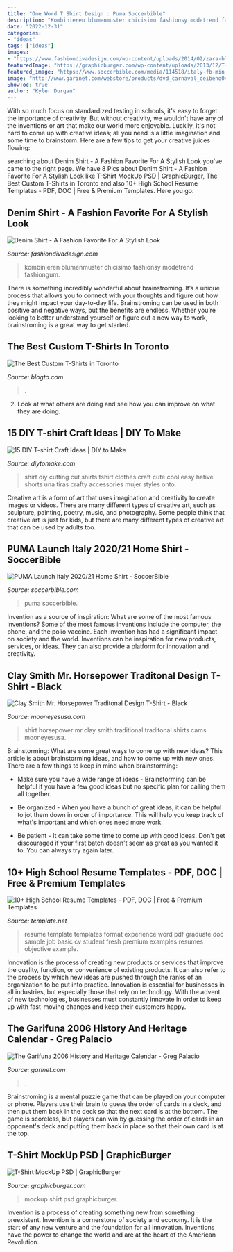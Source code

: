 ```yaml
---
title: "One Word T Shirt Design : Puma Soccerbible"
description: "Kombinieren blumenmuster chicisimo fashionsy modetrend fashiongum"
date: "2022-12-31"
categories:
- "ideas"
tags: ["ideas"]
images:
- "https://www.fashiondivadesign.com/wp-content/uploads/2014/02/zara-blazers-jeans-rojo-venecianolook-main-single.jpg"
featuredImage: "https://graphicburger.com/wp-content/uploads/2013/12/T-Shirt-MockUp-PSD-600-v2.jpg"
featured_image: "https://www.soccerbible.com/media/114518/italy-fb-min.jpg"
image: "http://www.garinet.com/webstore/products/dvd_carnaval_ceibeno04_mario_rod.jpg"
ShowToc: true
author: "Kyler Durgan"
---
```



With so much focus on standardized testing in schools, it's easy to forget the importance of creativity. But without creativity, we wouldn't have any of the inventions or art that make our world more enjoyable. Luckily, it's not hard to come up with creative ideas; all you need is a little imagination and some time to brainstorm. Here are a few tips to get your creative juices flowing:

	

		
searching about Denim Shirt - A Fashion Favorite For A Stylish Look you've came to the right page. We have 8 Pics about Denim Shirt - A Fashion Favorite For A Stylish Look like T-Shirt MockUp PSD | GraphicBurger, The Best Custom T-Shirts in Toronto and also 10+ High School Resume Templates - PDF, DOC | Free &amp; Premium Templates. Here you go:
		
    
## Denim Shirt - A Fashion Favorite For A Stylish Look

<img loading=lazy src="https://www.fashiondivadesign.com/wp-content/uploads/2014/02/zara-blazers-jeans-rojo-venecianolook-main-single.jpg" onerror="this.onerror=null;this.src='https://tse3.mm.bing.net/th?id=OIP.dhsHgeLHOiCZG4QJOzjdKgHaK3&amp;pid=15.1';" alt="Denim Shirt - A Fashion Favorite For A Stylish Look">

_Source: fashiondivadesign.com_

>kombinieren blumenmuster chicisimo fashionsy modetrend fashiongum. 

	

There is something incredibly wonderful about brainstroming. It’s a unique process that allows you to connect with your thoughts and figure out how they might impact your day-to-day life. Brainstroming can be used in both positive and negative ways, but the benefits are endless. Whether you’re looking to better understand yourself or figure out a new way to work, brainstroming is a great way to get started.

    
## The Best Custom T-Shirts In Toronto

<img loading=lazy src="https://media.blogto.com/articles/2018526-tshirts-toronto.jpg?w=1200&amp;cmd=resize_then_crop&amp;height=630&amp;quality=70" onerror="this.onerror=null;this.src='https://tse1.mm.bing.net/th?id=OIP.xYnqEC1XIUDPpkDBn8GouwHaD4&amp;pid=15.1';" alt="The Best Custom T-Shirts in Toronto">

_Source: blogto.com_

>. 

	

2. Look at what others are doing and see how you can improve on what they are doing. 

    
## 15 DIY T-shirt Craft Ideas | DIY To Make

<img loading=lazy src="http://www.diytomake.com/wp-content/uploads/2018/07/DIY-Tshirt-Cut.jpg" onerror="this.onerror=null;this.src='https://tse3.mm.bing.net/th?id=OIP.0pRDoGHyxSplZtpEeJkiJwHaLH&amp;pid=15.1';" alt="15 DIY T-shirt Craft Ideas | DIY to Make">

_Source: diytomake.com_

>shirt diy cutting cut shirts tshirt clothes craft cute cool easy hative shorts una tiras crafty accessories mujer styles onto. 

	

Creative art is a form of art that uses imagination and creativity to create images or videos. There are many different types of creative art, such as sculpture, painting, poetry, music, and photography. Some people think that creative art is just for kids, but there are many different types of creative art that can be used by adults too.

    
## PUMA Launch Italy 2020/21 Home Shirt - SoccerBible

<img loading=lazy src="https://www.soccerbible.com/media/114518/italy-fb-min.jpg" onerror="this.onerror=null;this.src='https://tse1.mm.bing.net/th?id=OIP.ecqflWipOrlU34Qf08_fuwHaD4&amp;pid=15.1';" alt="PUMA Launch Italy 2020/21 Home Shirt - SoccerBible">

_Source: soccerbible.com_

>puma soccerbible. 

	

Invention as a source of inspiration: What are some of the most famous inventions?
Some of the most famous inventions include the computer, the phone, and the polio vaccine. Each invention has had a significant impact on society and the world. Inventions can be inspiration for new products, services, or ideas. They can also provide a platform for innovation and creativity.

    
## Clay Smith Mr. Horsepower Traditonal Design T-Shirt - Black

<img loading=lazy src="http://www.mooneyesusa.com/v/vspfiles/photos/CST02BK-2.jpg" onerror="this.onerror=null;this.src='https://tse3.mm.bing.net/th?id=OIP.ye9GXgcuE6K0YjHTv1sxsAHaLG&amp;pid=15.1';" alt="Clay Smith Mr. Horsepower Traditonal Design T-Shirt - Black">

_Source: mooneyesusa.com_

>shirt horsepower mr clay smith traditional traditonal shirts cams mooneyesusa. 

	

Brainstorming: What are some great ways to come up with new ideas?
This article is about brainstorming ideas, and how to come up with new ones. There are a few things to keep in mind when brainstorming: 
- Make sure you have a wide range of ideas - Brainstorming can be helpful if you have a few good ideas but no specific plan for calling them all together. 

- Be organized - When you have a bunch of great ideas, it can be helpful to jot them down in order of importance. This will help you keep track of what's important and which ones need more work. 

- Be patient - It can take some time to come up with good ideas. Don't get discouraged if your first batch doesn't seem as great as you wanted it to. You can always try again later.

    
## 10+ High School Resume Templates - PDF, DOC | Free &amp; Premium Templates

<img loading=lazy src="https://images.template.net/wp-content/uploads/2017/01/Free-High-School-Resume-Template.jpg" onerror="this.onerror=null;this.src='https://tse3.mm.bing.net/th?id=OIP.eCZSt-MaYNwWjRtSQG91-wHaKZ&amp;pid=15.1';" alt="10+ High School Resume Templates - PDF, DOC | Free &amp; Premium Templates">

_Source: template.net_

>resume template templates format experience word pdf graduate doc sample job basic cv student fresh premium examples resumes objective example. 

	

Innovation is the process of creating new products or services that improve the quality, function, or convenience of existing products. It can also refer to the process by which new ideas are pushed through the ranks of an organization to be put into practice. Innovation is essential for businesses in all industries, but especially those that rely on technology. With the advent of new technologies, businesses must constantly innovate in order to keep up with fast-moving changes and keep their customers happy.

    
## The Garifuna 2006 History And Heritage Calendar - Greg Palacio

<img loading=lazy src="http://www.garinet.com/webstore/products/dvd_carnaval_ceibeno04_mario_rod.jpg" onerror="this.onerror=null;this.src='https://tse3.mm.bing.net/th?id=OIP.VUDc1zG0E-dDEfpbB2b-UAHaJ4&amp;pid=15.1';" alt="The Garifuna 2006 History and Heritage Calendar - Greg Palacio">

_Source: garinet.com_

>. 

	

Brainstroming is a mental puzzle game that can be played on your computer or phone. Players use their brain to guess the order of cards in a deck, and then put them back in the deck so that the next card is at the bottom. The game is scoreless, but players can win by guessing the order of cards in an opponent's deck and putting them back in place so that their own card is at the top.

    
## T-Shirt MockUp PSD | GraphicBurger

<img loading=lazy src="https://graphicburger.com/wp-content/uploads/2013/12/T-Shirt-MockUp-PSD-600-v2.jpg" onerror="this.onerror=null;this.src='https://tse3.mm.bing.net/th?id=OIP.xJ277L9vAk5QEaXDR5C9RAHaLN&amp;pid=15.1';" alt="T-Shirt MockUp PSD | GraphicBurger">

_Source: graphicburger.com_

>mockup shirt psd graphicburger. 

	

Invention is a process of creating something new from something preexistent. Invention is a cornerstone of society and economy. It is the start of any new venture and the foundation for all innovation. Inventions have the power to change the world and are at the heart of the American Revolution.

